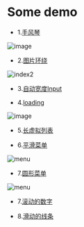 # Some demo

* 1.[手风琴](./accordion)

 ![image](https://user-images.githubusercontent.com/43164478/217758763-ffdfe283-8125-48da-b908-c9fbc3427b37.png)

* 2.[图片环绕](./AroundPng)

![index2](https://user-images.githubusercontent.com/43164478/217758994-62178d9e-5008-4804-a87f-3a0138e058a5.gif)

* 3.[自动宽度Input](./AutoInput)

* 4.[loading](./loading)

![image](https://user-images.githubusercontent.com/43164478/217759319-70cfa863-8246-47c1-add9-4a3ca20574bb.png)

* 5.[长虚拟列表](./LongTable)

* 6.[平滑菜单](./menu)

![menu](https://user-images.githubusercontent.com/43164478/217759525-87cc5027-162b-4263-b892-3a2c09f11bef.gif)

* 7.[圆形菜单](./RoundMenu)

![menu](https://user-images.githubusercontent.com/43164478/217759667-d4f136f0-f2de-4220-93ac-5c429d8897b9.gif)

* 7.[滚动的数字](./ScrollNums)

* 8.[滑动的线条](./HoverLine)


